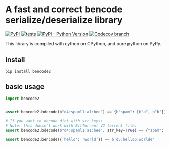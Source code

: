 # A fast and correct bencode serialize/deserialize library

[![PyPI](https://img.shields.io/pypi/v/bencode2)](https://pypi.org/project/bencode2/)
[![tests](https://github.com/trim21/bencode-py/actions/workflows/tests.yaml/badge.svg)](https://github.com/trim21/bencode-py/actions/workflows/tests.yaml)
[![PyPI - Python Version](https://img.shields.io/badge/python-%3E%3D3.8%2C%3C4.0-blue)](https://pypi.org/project/bencode2/)
[![Codecov branch](https://img.shields.io/codecov/c/github/Trim21/bencode-py/main)](https://codecov.io/gh/Trim21/bencode-py/branch/master)

This library is compiled with cython on CPython, and pure python on PyPy.

## install

```shell
pip install bencode2
```

## basic usage

```python
import bencode2


assert bencode2.bdecode(b"d4:spaml1:a1:bee") == {b"spam": [b"a", b"b"]}

# If you want to decode dict with str keys:
# Note: this doesn't work with BitTorrent V2 torrent file.
assert bencode2.bdecode(b"d4:spaml1:a1:bee", str_key=True) == {"spam": [b"a", b"b"]}

assert bencode2.bencode({'hello': 'world'}) == b'd5:hello5:worlde'
```

